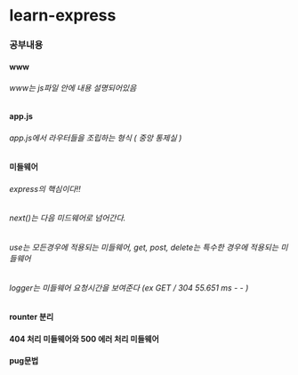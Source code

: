 # learn-express

### 공부내용

#### www
###### www는 js파일 안에 내용 설명되어있음

#### app.js
###### app.js에서 라우터들을 조립하는 형식 ( 중앙 통제실 )

#### 미들웨어
###### express의 핵심이다!!
###### next()는 다음 미드웨어로 넘어간다.
###### use는 모든경우에 적용되는 미들웨어, get, post, delete는 특수한 경우에 적용되는 미들웨어
###### logger는 미들웨어 요청시간을 보여준다 (ex GET / 304 55.651 ms - - )

#### rounter 분리

#### 404 처리 미들웨어와 500 에러 처리 미들웨어

#### pug문법

